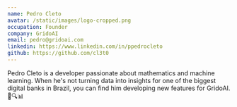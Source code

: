 ```yaml
---
name: Pedro Cleto
avatar: /static/images/logo-cropped.png
occupation: Founder
company: GridoAI
email: pedro@gridoai.com
linkedin: https://www.linkedin.com/in/ppedrocleto
github: https://github.com/cl3t0
---
```


Pedro Cleto is a developer passionate about mathematics and machine learning. When he's not turning data into insights for one of the biggest digital banks in Brazil, you can find him developing new features for GridoAI. 🚀🔍📊

